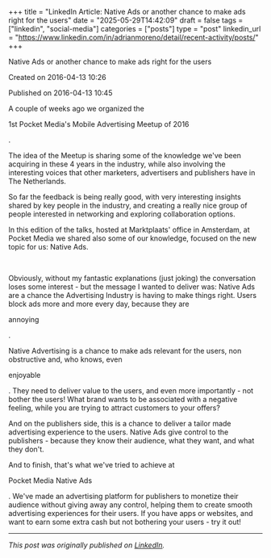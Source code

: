 +++
title = "LinkedIn Article: Native Ads or another chance to make ads right for the users"
date = "2025-05-29T14:42:09"
draft = false
tags = ["linkedin", "social-media"]
categories = ["posts"]
type = "post"
linkedin_url = "https://www.linkedin.com/in/adrianmoreno/detail/recent-activity/posts/"
+++

Native Ads or another chance to make ads right for the users

Created on 2016-04-13 10:26

Published on 2016-04-13 10:45

A couple of weeks ago we organized the 

1st Pocket Media's Mobile Advertising Meetup of 2016

.

The idea of the Meetup is sharing some of the knowledge we've been acquiring in these 4 years in the industry, while also involving the interesting voices that other marketers, advertisers and publishers have in The Netherlands.

So far the feedback is being really good, with very interesting insights shared by key people in the industry, and creating a really nice group of people interested in networking and exploring collaboration options.

In this edition of the talks, hosted at Marktplaats' office in Amsterdam, at Pocket Media we shared also some of our knowledge, focused on the new topic for us: Native Ads.

 

Obviously, without my fantastic explanations (just joking) the conversation loses some interest - but the message I wanted to deliver was: Native Ads are a chance the Advertising Industry is having to make things right. Users block ads more and more every day, because they are 

annoying

.

Native Advertising is a chance to make ads relevant for the users, non obstructive and, who knows, even 

enjoyable

. They need to deliver value to the users, and even more importantly - not bother the users! What brand wants to be associated with a negative feeling, while you are trying to attract customers to your offers?

And on the publishers side, this is a chance to deliver a tailor made advertising experience to the users. Native Ads give control to the publishers - because they know their audience, what they want, and what they don't.

And to finish, that's what we've tried to achieve at 

Pocket Media Native Ads

. We've made an advertising platform for publishers to monetize their audience without giving away any control, helping them to create smooth advertising experiences for their users. If you have apps or websites, and want to earn some extra cash but not bothering your users - try it out!

---

*This post was originally published on [LinkedIn](https://www.linkedin.com/in/adrianmoreno/recent-activity/all/).*